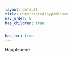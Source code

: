 ```yaml
---
layout: default
title: Unterschiedshypothesen
nav_order: 6
has_children: true


has_toc: true
---
```


Hauptebene
